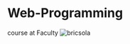 # Web-Programming
course at Faculty
![bricsola](https://cloud.githubusercontent.com/assets/22981166/19612666/380b9730-97e8-11e6-92f8-d7111faa90ad.png)
